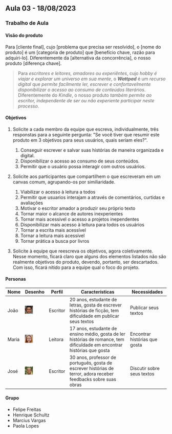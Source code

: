 ## Aula 03 - 18/08/2023


### Trabalho de Aula

#### Visão do produto

Para [cliente final],
cujo [problema que precisa ser resolvido],
o [nome do produto]
é um [categoria de produto]
que [benefício chave, razão para adquiri-lo].
Diferentemente da [alternativa da concorrência],
o nosso produto [diferença chave].

> Para *escritores e leitores, amadores ou experiêntes*,
cujo *hobby é viajar e explorar um universo em sua mente*,
o ***Wattpad***
é um *recurso digital*
que *permite facilmente ler, escrever e confortavelmente disponibilizar o acesso ao consumo de conteúdos literários*.
Diferentemente do *Kindle*,
o nosso produto *também permite ao escritor, independente de ser ou não experiente participar neste processo*.

#### Objetivos

1. Solicite a cada membro da equipe que escreva, individualmente, três responstas para a seguinte pergunta: "Se você tiver que resumir este produto em 3 objetivos para seus usuários, quais seriam eles?".
   1. Conseguir escrever e salvar suas histórias de maneira organizada e digital.
   2. Disponibilizar o acesso ao consumo de seus conteúdos.
   3. Permitir que o usuário possa interagir com outros usuários.

2. Solicite aos participantes que compartilhem o que escreveram em um canvas comum, agrupando-os por similiaridade.
   1. Viabilizar o acesso à leitura a todos
   2. Permitir que usuarios interajam a através de comentários, curtidas e avaliações
   3. Motivar o escritor amador a produzir seu próprio texto
   4. Tornar maior o alcance de autores inexperientes
   5. Tornar mais acessivel o acesso a projetos inependentes
   6. Disponibilizar mais acesso à leitura para todos os usuários
   7. Tornar a escrita mais acessível
   8. Tornar a leitura mais acessível
   9. Tornar prática a busca por livros

3. Solicite à equipe que reescreva os objetivos, agora coletivamente. Nesse momento, ficará claro que alguns dos elementos listados não são realmente objetivos do produto, devendo, portanto, ser descartados. Com isso, ficará nítido para a equipe qual o foco do projeto.

#### Personas

Nome | Desenho | Perfil | Características | Necessidades
--- | --- | --- | --- | ---
João | <img alt="João" src="joao.png" width=25 height=25 /> | Escritor | 20 anos, estudante de letras, gosta de escrever histórias de ficção, tem dificuldade em publicar seus textos | Publicar seus textos
Maria | <img alt="Maria" src="maria.png" width=25 height=25 /> | Leitora | 17 anos, estudante de ensino médio, gosta de ler histórias de romance, tem dificuldade em encontrar histórias que gosta | Encontrar histórias que gosta
José | <img alt="José" src="jose.png" width=25 height=25 /> | Escritor | 30 anos, professor de português, gosta de escrever histórias de terror, adora receber feedbacks sobre suas obras | Discutir sobre seus textos

#### Grupo

- Felipe Freitas
- Henrique Schultz
- Marcius Vargas
- Paola Lopes
